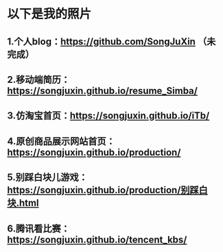 # 以下是我的照片
## 1.个人blog：https://github.com/SongJuXin （未完成）
## 2.移动端简历：https://songjuxin.github.io/resume_Simba/
## 3.仿淘宝首页：https://songjuxin.github.io/iTb/
## 4.原创商品展示网站首页：https://songjuxin.github.io/production/
## 5.别踩白块儿游戏：https://songjuxin.github.io/production/别踩白块.html
## 6.腾讯看比赛：https://songjuxin.github.io/tencent_kbs/
